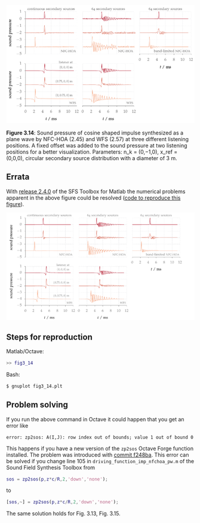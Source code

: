 ![Fig 3.14](fig3_14.png)

**Figure 3.14**: Sound pressure of cosine shaped impulse synthesized as a plane
wave by NFC-HOA (2.45) and WFS (2.57) at three different listening positions. A
fixed offset was added to the sound pressure at two listening positions for a
better visualization. Parameters: n_k = (0,−1,0), x_ref = (0,0,0), circular
secondary source distribution with a diameter of 3 m.

## Errata

With [release 2.4.0] of the SFS Toolbox for Matlab the numerical problems
apparent in the above figure could be resolved ([code to reproduce this
figure]). 

![Fig 3.14](fig3_14_errata.png)

[release 2.4.0]: http://dx.doi.org/10.5281/zenodo.846583
[code to reproduce this figure]: https://github.com/hagenw/phd-thesis/tree/sfs-2.4/03_sound_field_errors_and_their_perceptual_relevance/fig3_14

## Steps for reproduction

Matlab/Octave:
```Matlab
>> fig3_14
```

Bash:
```Bash
$ gnuplot fig3_14.plt
```

## Problem solving

If you run the above command in Octave it could happen that you get an error
like
```
error: zp2sos: A(I,J): row index out of bounds; value 1 out of bound 0
```
This happens if you have a new version of the `zp2sos` Octave Forge function
installed. The problem was introduced with [commit
f248ba](http://sourceforge.net/p/octave/signal/ci/f248ba3244150e69e576d898161d8a0a8892b7c3/).
This error can be solved if you change line 105 in
`driving_function_imp_nfchoa_pw.m` of the Sound Field Synthesis Toolbox from
```Matlab
sos = zp2sos(p,z*c/R,2,'down','none');
```
to
```Matlab
[sos,~] = zp2sos(p,z*c/R,2,'down','none');
```
The same solution holds for Fig. 3.13, Fig. 3.15.
